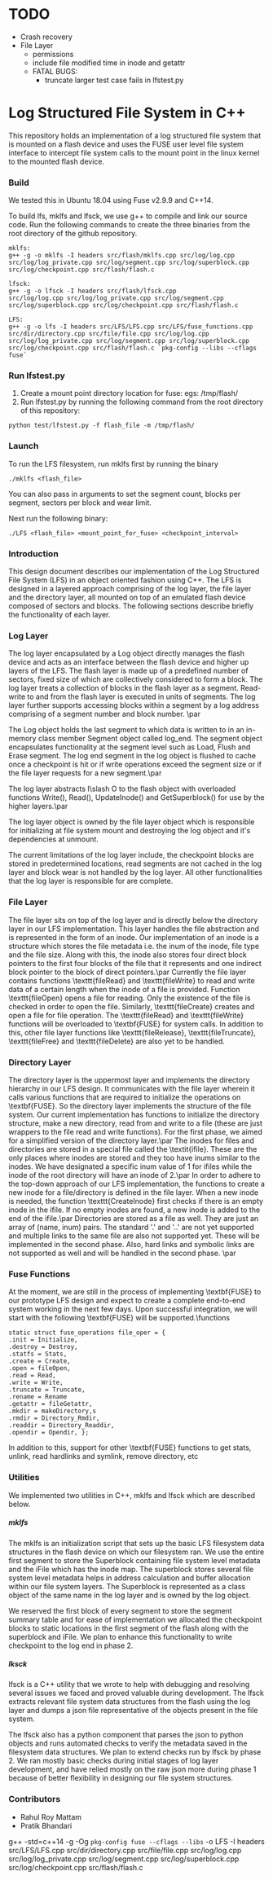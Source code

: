 # TODO

* Crash recovery
* File Layer
    * permissions
    * include file modified time in inode and getattr
    * FATAL BUGS:
        * truncate larger test case fails in lfstest.py

# Log Structured File System in C++

This repository holds an implementation of a log structured file system that is mounted on a flash device and uses the FUSE user level file system interface to intercept file system calls to the mount point in the linux kernel to the mounted flash device.

### Build

We tested this in Ubuntu 18.04 using Fuse v2.9.9 and C++14.

To build lfs, mklfs and lfsck, we use g++ to compile and link our source code. Run the following commands to create the three binaries from the root directory of the github repository.

```
mklfs:
g++ -g -o mklfs -I headers src/flash/mklfs.cpp src/log/log.cpp src/log/log_private.cpp src/log/segment.cpp src/log/superblock.cpp src/log/checkpoint.cpp src/flash/flash.c

lfsck: 
g++ -g -o lfsck -I headers src/flash/lfsck.cpp 
src/log/log.cpp src/log/log_private.cpp src/log/segment.cpp 
src/log/superblock.cpp src/log/checkpoint.cpp src/flash/flash.c

LFS:
g++ -g -o lfs -I headers src/LFS/LFS.cpp src/LFS/fuse_functions.cpp src/dir/directory.cpp src/file/file.cpp src/log/log.cpp src/log/log_private.cpp src/log/segment.cpp src/log/superblock.cpp src/log/checkpoint.cpp src/flash/flash.c `pkg-config --libs --cflags fuse`
```

### Run lfstest.py

1. Create a mount point directory location for fuse: egs: /tmp/flash/
2. Run lfstest.py by running the following command from the root directory of this repository:

```
python test/lfstest.py -f flash_file -m /tmp/flash/
```

### Launch 

To run the LFS filesystem, run mklfs first by running the binary 

```
./mklfs <flash_file>
```

You can also pass in arguments to set the segment count, blocks per segment, sectors per block and wear limit.

Next run the following binary:

```
./LFS <flash_file> <mount_point_for_fuse> <checkpoint_interval>
```


### Introduction

This design document describes our implementation of the Log Structured File System (LFS) in an object oriented fashion using C++. The LFS is designed in a layered approach comprising of the log layer, the file layer and the directory layer, all mounted on top of an emulated flash device composed of sectors and blocks. The following sections describe briefly the functionality of each layer.

### Log Layer

The log layer encapsulated by a Log object directly manages the flash device and acts as an interface between the flash device and higher up layers of the LFS. The flash layer is made up of a predefined number of sectors, fixed size of which are collectively considered to form a block. The log layer treats a collection of blocks in the flash layer as a segment. Read-write to and from the flash layer is executed in units of segments. The log layer further supports accessing blocks within a segment by a log address comprising of a segment number and block number. \par

The Log object holds the last segment to which data is written to in an in-memory class member Segment object called log\_end. The segment object encapsulates functionality at the segment level such as Load, Flush and Erase segment. The log end segment in the log object is flushed to cache once a checkpoint is hit or if write operations exceed the segment size or if the file layer requests for a new segment.\par

The log layer abstracts I\slash O to the flash object with overloaded functions Write(), Read(), UpdateInode() and GetSuperblock() for use by the higher layers.\par

The log layer object is owned by the file layer object which is responsible for initializing at file system mount and destroying the log object and it's dependencies at unmount.

The current limitations of the log layer include, the checkpoint blocks are stored in predetermined locations, read segments are not cached in the log layer and block wear is not handled by the log layer. All other functionalities that the log layer is responsible for are complete.

### File Layer

The file layer sits on top of the log layer and is directly below the directory layer in our LFS implementation. This layer handles the file abstraction and is represented in the form of an inode. Our implementation of an inode is a structure which stores the file metadata i.e. the inum of the inode, file type and the file size. Along with this, the inode also stores four direct block pointers to the first four blocks of the file that it represents and one indirect block pointer to the block of direct pointers.\par
Currently the file layer contains functions \texttt{fileRead} and  \texttt{fileWrite} to read and write data of a certain length when the inode of a file is provided. Function \texttt{fileOpen} opens a file for reading. Only the existence of the file is checked in order to open the file. Similarly, \texttt{fileCreate} creates and open a file for file operation. The \texttt{fileRead} and \texttt{fileWrite} functions will be overloaded to \textbf{FUSE} for system calls. In addition to this, other file layer functions like \texttt{fileRelease}, \texttt{fileTruncate}, \texttt{fileFree} and \texttt{fileDelete} are also yet to be handled.

### Directory Layer

The directory layer is the uppermost layer and implements the directory hierarchy in our LFS design. It communicates with the file layer wherein it calls various functions that are required to initialize the operations on \textbf{FUSE}. So the directory layer implements the structure of the file system. Our current implementation has functions to initialize the directory structure, make a new directory, read from and write to a file (these are just wrappers to the file read and write functions). For the first phase, we aimed for a simplified version of the directory layer.\par
The inodes for files and directories are stored in a special file called the \textit{ifile}. These are the only places where inodes are stored and they too have inums similar to the inodes. We have designated a specific inum value of 1 for ifiles while the inode of the root directory will have an inode of 2.\par
In order to adhere to the top-down approach of our LFS implementation, the functions to create a new inode for a file/directory is defined in the file layer. When a new inode is needed, the function \texttt{CreateInode} first checks if there is an empty inode in the ifile. If no empty inodes are found, a new inode is added to the end of the ifile.\par
Directories are stored as a file as well. They are just an array of (name, inum) pairs. The standard '.' and '..' are not yet supported and multiple links to the same file are also not supported yet. These will be implemented in the second phase. Also, hard links and symbolic links are not supported as well and will be handled in the second phase. \par

### Fuse Functions

At the moment, we are still in the process of implementing \textbf{FUSE} to our prototype LFS design and expect to create a complete end-to-end system working in the next few days. Upon successful integration, we will start with the following \textbf{FUSE} will be supported.\functions
```
static struct fuse_operations file_oper = {
.init = Initialize,
.destroy = Destroy,
.statfs = Stats,
.create = Create,
.open = fileOpen,
.read = Read,
.write = Write,
.truncate = Truncate,
.rename = Rename
.getattr = fileGetattr,
.mkdir = makeDirectory,s
.rmdir = Directory_Rmdir,
.readdir = Directory_Readdir,
.opendir = Opendir, };
```

In addition to this, support for other \textbf{FUSE} functions to get stats, unlink, read hardlinks and symlink, remove directory, etc 
### Utilities

We implemented two utilities in C++, mklfs and lfsck which are described below.

##### mklfs

The mklfs is an initialization script that sets up the basic LFS filesystem data structures in the flash device on which our filesystem ran. We use the entire first segment to store the Superblock containing file system level metadata and the iFile which has the inode map. The superblock stores several file system level metadata helps in address calculation and buffer allocation within our file system layers. The Superblock is represented as a class object of the same name in the log layer and is owned by the log object.

We reserved the first block of every segment to store the segment summary table and for ease of implementation we allocated the checkpoint blocks to static locations in the first segment of the flash along with the superblock and iFile. We plan to enhance this functionality to write checkpoint to the log end in phase 2.

##### lksck

lfsck is a C++ utility that we wrote to help with debugging and resolving several issues we faced and proved valuable during development. The lfsck extracts relevant file system data structures from the flash using the log layer and dumps a json file representative of the objects present in the file system.

The lfsck also has a python component that parses the json to python objects and runs automated checks to verify the metadata saved in the filesystem data structures. We plan to extend checks run by lfsck by phase 2. We ran mostly basic checks during initial stages of log layer development, and have relied mostly on the raw json more during phase 1 because of better flexibility in designing our file system structures.

### Contributors
- Rahul Roy Mattam
- Pratik Bhandari


g++ -std=c++14 -g -Og `pkg-config fuse --cflags --libs` -o LFS -I headers src/LFS/LFS.cpp src/dir/directory.cpp src/file/file.cpp src/log/log.cpp src/log/log_private.cpp src/log/segment.cpp src/log/superblock.cpp src/log/checkpoint.cpp src/flash/flash.c
